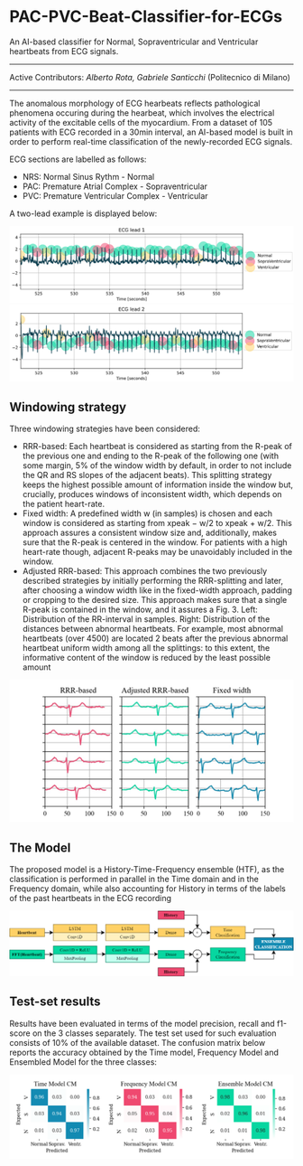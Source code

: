 # PAC-PVC-Beat-Classifier-for-ECGs
An AI-based classifier for Normal, Sopraventricular and Ventricular heartbeats from ECG signals.
***
Active Contributors: *Alberto Rota, Gabriele Santicchi* (Politecnico di Milano)
***
The anomalous morphology of ECG hearbeats reflects pathological phenomena occuring during the hearbeat, which involves the electrical activity of the excitable cells of the myocardium. From a dataset of 105 patients with ECG recorded in a 30min interval, an AI-based model is built in order to perform real-time classification of the newly-recorded ECG signals. 

ECG sections are labelled as follows:
* NRS: Normal Sinus Rythm - Normal
* PAC: Premature Atrial Complex - Sopraventricular
* PVC: Premature Ventricular Complex - Ventricular

A two-lead example is displayed below:

![lead1](https://github.com/alberto-rota/PAC-PVC-Beat-Classifier-for-ECGs/blob/main/lead1_example_img.png)
![lead2](https://github.com/alberto-rota/PAC-PVC-Beat-Classifier-for-ECGs/blob/main/lead2_example_img.png)

## Windowing strategy
Three windowing strategies have been considered:
* RRR-based: Each heartbeat is considered as starting
from the R-peak of the previous one and ending to the
R-peak of the following one (with some margin, 5% of
the window width by default, in order to not include the
QR and RS slopes of the adjacent beats). This splitting
strategy keeps the highest possible amount of information
inside the window but, crucially, produces windows of
inconsistent width, which depends on the patient heart-rate.
* Fixed width: A predefined width w (in samples) is
chosen and each window is considered as starting from
xpeak − w/2 to xpeak + w/2. This approach assures
a consistent window size and, additionally, makes sure
that the R-peak is centered in the window. For patients
with a high heart-rate though, adjacent R-peaks may be
unavoidably included in the window.
* Adjusted RRR-based: This approach combines the two
previously described strategies by initially performing the
RRR-splitting and later, after choosing a window width
like in the fixed-width approach, padding or cropping to
the desired size. This approach makes sure that a single
R-peak is contained in the window, and it assures a
Fig. 3. Left: Distribution of the RR-interval in samples. Right: Distribution
of the distances between abnormal heartbeats. For example, most abnormal
heartbeats (over 4500) are located 2 beats after the previous abnormal
heartbeat
uniform width among all the splittings: to this extent,
the informative content of the window is reduced by the
least possible amount

![windows](https://github.com/alberto-rota/PAC-PVC-Beat-Classifier-for-ECGs/blob/main/report/img/windowing.jpg)

## The Model
The proposed model is a History-Time-Frequency ensemble
(HTF), as the classification is performed in parallel in the Time
domain and in the Frequency domain, while also accounting
for History in terms of the labels of the past heartbeats in the
ECG recording

![model](https://github.com/alberto-rota/PAC-PVC-Beat-Classifier-for-ECGs/blob/main/report/img/model.png)

## Test-set results
Results have been evaluated in terms of the model precision,
recall and f1-score on the 3 classes separately. The test set used
for such evaluation consists of 10% of the available dataset. The confusion matrix below reports the accuracy obtained by the Time model, Frequency Model and Ensembled Model for the three classes:

![confusion_matrices](https://github.com/alberto-rota/PAC-PVC-Beat-Classifier-for-ECGs/blob/main/report/img/confmatr.png)

